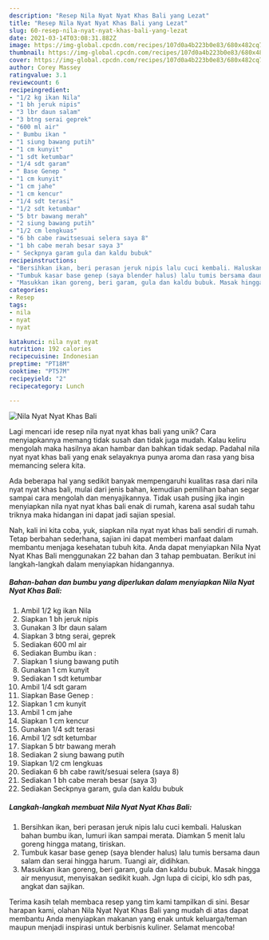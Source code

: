 ```yaml
---
description: "Resep Nila Nyat Nyat Khas Bali yang Lezat"
title: "Resep Nila Nyat Nyat Khas Bali yang Lezat"
slug: 60-resep-nila-nyat-nyat-khas-bali-yang-lezat
date: 2021-03-14T03:08:31.882Z
image: https://img-global.cpcdn.com/recipes/107d0a4b223b0e83/680x482cq70/nila-nyat-nyat-khas-bali-foto-resep-utama.jpg
thumbnail: https://img-global.cpcdn.com/recipes/107d0a4b223b0e83/680x482cq70/nila-nyat-nyat-khas-bali-foto-resep-utama.jpg
cover: https://img-global.cpcdn.com/recipes/107d0a4b223b0e83/680x482cq70/nila-nyat-nyat-khas-bali-foto-resep-utama.jpg
author: Corey Massey
ratingvalue: 3.1
reviewcount: 6
recipeingredient:
- "1/2 kg ikan Nila"
- "1 bh jeruk nipis"
- "3 lbr daun salam"
- "3 btng serai geprek"
- "600 ml air"
- " Bumbu ikan "
- "1 siung bawang putih"
- "1 cm kunyit"
- "1 sdt ketumbar"
- "1/4 sdt garam"
- " Base Genep "
- "1 cm kunyit"
- "1 cm jahe"
- "1 cm kencur"
- "1/4 sdt terasi"
- "1/2 sdt ketumbar"
- "5 btr bawang merah"
- "2 siung bawang putih"
- "1/2 cm lengkuas"
- "6 bh cabe rawitsesuai selera saya 8"
- "1 bh cabe merah besar saya 3"
- " Seckpnya garam gula dan kaldu bubuk"
recipeinstructions:
- "Bersihkan ikan, beri perasan jeruk nipis lalu cuci kembali. Haluskan bahan bumbu ikan, lumuri ikan sampai merata. Diamkan 5 menit lalu goreng hingga matang, tiriskan."
- "Tumbuk kasar base genep (saya blender halus) lalu tumis bersama daun salam dan serai hingga harum. Tuangi air, didihkan."
- "Masukkan ikan goreng, beri garam, gula dan kaldu bubuk. Masak hingga air menyusut, menyisakan sedikit kuah. Jgn lupa di cicipi, klo sdh pas, angkat dan sajikan."
categories:
- Resep
tags:
- nila
- nyat
- nyat

katakunci: nila nyat nyat 
nutrition: 192 calories
recipecuisine: Indonesian
preptime: "PT18M"
cooktime: "PT57M"
recipeyield: "2"
recipecategory: Lunch

---
```



![Nila Nyat Nyat Khas Bali](https://img-global.cpcdn.com/recipes/107d0a4b223b0e83/680x482cq70/nila-nyat-nyat-khas-bali-foto-resep-utama.jpg)

Lagi mencari ide resep nila nyat nyat khas bali yang unik? Cara menyiapkannya memang tidak susah dan tidak juga mudah. Kalau keliru mengolah maka hasilnya akan hambar dan bahkan tidak sedap. Padahal nila nyat nyat khas bali yang enak selayaknya punya aroma dan rasa yang bisa memancing selera kita.



Ada beberapa hal yang sedikit banyak mempengaruhi kualitas rasa dari nila nyat nyat khas bali, mulai dari jenis bahan, kemudian pemilihan bahan segar sampai cara mengolah dan menyajikannya. Tidak usah pusing jika ingin menyiapkan nila nyat nyat khas bali enak di rumah, karena asal sudah tahu triknya maka hidangan ini dapat jadi sajian spesial.


Nah, kali ini kita coba, yuk, siapkan nila nyat nyat khas bali sendiri di rumah. Tetap berbahan sederhana, sajian ini dapat memberi manfaat dalam membantu menjaga kesehatan tubuh kita. Anda dapat menyiapkan Nila Nyat Nyat Khas Bali menggunakan 22 bahan dan 3 tahap pembuatan. Berikut ini langkah-langkah dalam menyiapkan hidangannya.

<!--inarticleads1-->

##### Bahan-bahan dan bumbu yang diperlukan dalam menyiapkan Nila Nyat Nyat Khas Bali:

1. Ambil 1/2 kg ikan Nila
1. Siapkan 1 bh jeruk nipis
1. Gunakan 3 lbr daun salam
1. Siapkan 3 btng serai, geprek
1. Sediakan 600 ml air
1. Sediakan  Bumbu ikan :
1. Siapkan 1 siung bawang putih
1. Gunakan 1 cm kunyit
1. Sediakan 1 sdt ketumbar
1. Ambil 1/4 sdt garam
1. Siapkan  Base Genep :
1. Siapkan 1 cm kunyit
1. Ambil 1 cm jahe
1. Siapkan 1 cm kencur
1. Gunakan 1/4 sdt terasi
1. Ambil 1/2 sdt ketumbar
1. Siapkan 5 btr bawang merah
1. Sediakan 2 siung bawang putih
1. Siapkan 1/2 cm lengkuas
1. Sediakan 6 bh cabe rawit/sesuai selera (saya 8)
1. Sediakan 1 bh cabe merah besar (saya 3)
1. Sediakan  Seckpnya garam, gula dan kaldu bubuk




<!--inarticleads2-->

##### Langkah-langkah membuat Nila Nyat Nyat Khas Bali:

1. Bersihkan ikan, beri perasan jeruk nipis lalu cuci kembali. Haluskan bahan bumbu ikan, lumuri ikan sampai merata. Diamkan 5 menit lalu goreng hingga matang, tiriskan.
1. Tumbuk kasar base genep (saya blender halus) lalu tumis bersama daun salam dan serai hingga harum. Tuangi air, didihkan.
1. Masukkan ikan goreng, beri garam, gula dan kaldu bubuk. Masak hingga air menyusut, menyisakan sedikit kuah. Jgn lupa di cicipi, klo sdh pas, angkat dan sajikan.




Terima kasih telah membaca resep yang tim kami tampilkan di sini. Besar harapan kami, olahan Nila Nyat Nyat Khas Bali yang mudah di atas dapat membantu Anda menyiapkan makanan yang enak untuk keluarga/teman maupun menjadi inspirasi untuk berbisnis kuliner. Selamat mencoba!
